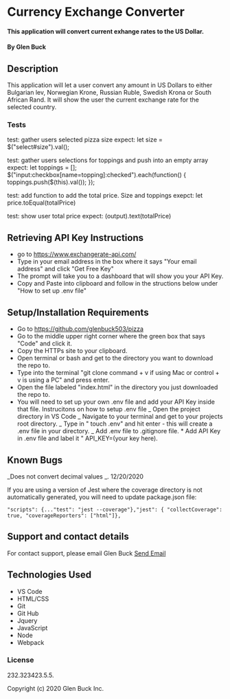# Currency Exchange Converter

#### This application will convert current exhange rates to the US Dollar.

#### By Glen Buck

## Description

This application will let a user convert any amount in US Dollars to either Bulgarian lev, Norwegian Krone, Russian Ruble, Swedish Krona or South African Rand. It will show the user the current exchange rate for the selected country.

### Tests

test: gather users selected pizza size
expect: let size = \$("select#size").val();

test: gather users selections for toppings and push into an empty array
expect: let toppings = []; $("input:checkbox[name=topping]:checked").each(function() {
      toppings.push($(this).val());
});

test: add function to add the total price. Size and toppings
exepct: let price.toEqual(totalPrice)

test: show user total price
expect: (output).text(totalPrice)

## Retrieving API Key Instructions

- go to https://www.exchangerate-api.com/
- Type in your email address in the box where it says "Your email address" and click "Get Free Key"
- The prompt will take you to a dashboard that will show you your API Key.
- Copy and Paste into clipboard and follow in the structions below under "How to set up .env file"

## Setup/Installation Requirements

- Go to https://github.com/glenbuck503/pizza
- Go to the middle upper right corner where the green box that says "Code" and click it.
- Copy the HTTPs site to your clipboard.
- Open terminal or bash and get to the directory you want to download the repo to.
- Type into the terminal "git clone command + v if using Mac or control + v is using a PC" and press enter.
- Open the file labeled "index.html" in the directory you just downloaded the repo to.
- You will need to set up your own .env file and add your API Key inside that file.
  Instrucitons on how to setup .env file
  _ Open the project directory in VS Code
  _ Navigate to your terminal and get to your projects root directory.
  _ Type in " touch .env" and hit enter - this will create a .env file in your directory.
  _ Add .env file to .gitignore file. \* Add API Key in .env file and label it " API_KEY=(your key here).

## Known Bugs

_Does not convert decimal values _. 12/20/2020

If you are using a version of Jest where the coverage directory is not automatically generated, you will need to update package.json file:

`"scripts": {..."test": "jest --coverage"},"jest": { "collectCoverage": true, "coverageReporters": ["html"]},`

## Support and contact details

For contact support, please email Glen Buck <a href = "mailto: glenbuck@gamil.com">Send Email</a>

## Technologies Used

- VS Code
- HTML/CSS
- Git
- Git Hub
- Jquery
- JavaScript
- Node
- Webpack

### License

232.323423.5.5.

Copyright (c) 2020 Glen Buck Inc.
